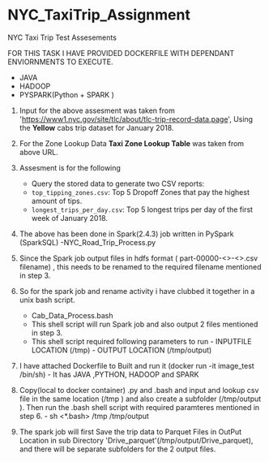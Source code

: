 # NYC_TaxiTrip_Assignment
NYC Taxi Trip Test Assesements

FOR THIS TASK I HAVE PROVIDED DOCKERFILE WITH DEPENDANT ENVIORNMENTS TO EXECUTE.
   - JAVA
   - HADOOP
   - PYSPARK(Python + SPARK )
   


1)  Input for the above assesment was taken from  'https://www1.nyc.gov/site/tlc/about/tlc-trip-record-data.page',
    Using the **Yellow** cabs trip dataset for January 2018.
    
2)  For the Zone Lookup Data **Taxi Zone Lookup Table** was taken from above URL.

3)  Assesment is for the following 
    - Query the stored data to generate two CSV reports:
    - `top_tipping_zones.csv`: Top 5 Dropoff Zones that pay the highest amount of tips.
    - `longest_trips_per_day.csv`: Top 5 longest trips per day of the first week of January 2018. 
    
4)  The above has been done in Spark(2.4.3) job written in PySpark (SparkSQL)
      -NYC_Road_Trip_Process.py

5)  Since the Spark job output files in hdfs format ( part-00000-<>-<>.csv filename) , this  needs to be renamed to the required filename mentioned in step 3. 

6)  So for the spark job and rename activity i have clubbed it together in a unix bash script. 
      - Cab_Data_Process.bash
      - This shell script will run Spark job and also output 2 files mentioned in step 3.
      - This shell script required following parameters to run 
                     - INPUTFILE LOCATION (/tmp)
                     - OUTPUT LOCATION (/tmp/output)
                   
7) I have attached Dockerfile to Built and run it (docker run -it image_test /bin/sh)
        -  It has JAVA ,PYTHON,  HADOOP and SPARK 

8)  Copy(local to docker container) .py and .bash  and input and lookup csv file in the same location (/tmp ) and 
    also create a subfolder (/tmp/output ). 
    Then run the .bash shell script with required paramteres mentioned in step 6. 
            - sh <*.bash> /tmp /tmp/output

9)  The spark job will first Save the trip data to Parquet Files in OutPut Location in sub Directory
      'Drive_parquet'(/tmp/output/Drive_parquet), and there will be separate subfolders for the 2 output files.                    
      
